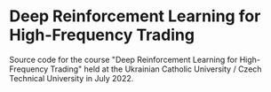 # Deep Reinforcement Learning for High-Frequency Trading
Source code for the course "Deep Reinforcement Learning for High-Frequency Trading" held at the Ukrainian Catholic University / Czech Technical University in July 2022.

